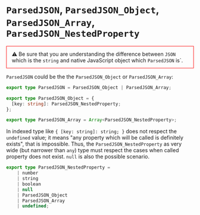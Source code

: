 # `ParsedJSON`, `ParsedJSON_Object`, `ParsedJSON_Array`, `ParsedJSON_NestedProperty`

<div style="border: 1px solid red; padding: 12px 14px">
  ⚠ Be sure that you are understanding the difference between <code>JSON</code> which is the <code>string</code> and native 
  JavaScript object which <code>ParsedJSON</code> is`.
</div>

`ParsedJSON` could be the the `ParsedJSON_Object` or `ParsedJSON_Array`:

```typescript
export type ParsedJSON = ParsedJSON_Object | ParsedJSON_Array;

export type ParsedJSON_Object = {
  [key: string]: ParsedJSON_NestedProperty;
};

export type ParsedJSON_Array = Array<ParsedJSON_NestedProperty>;
``` 

In indexed type like `{ [key: string]: string; }` does not respect the `undefined` value; it means "any property
which will be called is definitely exists", that is impossible. Thus, the `ParsedJSON_NestedProperty` as very wide
(but narrower than `any`) type must respect the cases when called property does not exist.
`null` is also the possible scenario.

```typescript
export type ParsedJSON_NestedProperty =
    | number
    | string
    | boolean
    | null
    | ParsedJSON_Object
    | ParsedJSON_Array
    | undefined;
```
